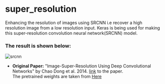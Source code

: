 # super_resolution
Enhancing the resolution of images using SRCNN i.e recover a high resolution image from a low resolution input.
Keras is being used for making this super-resolution convolution neural network(SRCNN) model.

### The result is shown below:

![srcnn](https://user-images.githubusercontent.com/45468002/67576126-9ecf9680-f75b-11e9-860c-feaa18d96eb5.png)


* **Original Paper:** "Image-Super-Resolution Using Deep Convolutional Networks" by Chao Dong et al. 2014.
                [link](https://arxiv.org/pdf/1501.00092.pdf) to the paper.<br>
  The pretrained weights are taken from [Here](https://github.com/MarkPrecursor)
